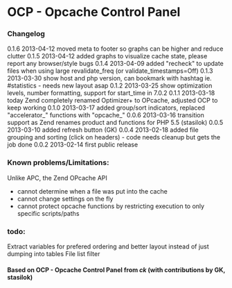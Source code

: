 # OCP - Opcache Control Panel



### Changelog

0.1.6  2013-04-12  moved meta to footer so graphs can be higher and reduce clutter
0.1.5  2013-04-12  added graphs to visualize cache state, please report any browser/style bugs
0.1.4  2013-04-09  added "recheck" to update files when using large revalidate_freq (or validate_timestamps=Off)
0.1.3  2013-03-30  show host and php version, can bookmark with hashtag ie. #statistics - needs new layout asap
0.1.2  2013-03-25  show optimization levels, number formatting, support for start_time in 7.0.2
0.1.1  2013-03-18  today Zend completely renamed Optimizer+ to OPcache, adjusted OCP to keep working
0.1.0  2013-03-17  added group/sort indicators, replaced "accelerator_" functions with "opcache_"
0.0.6  2013-03-16  transition support as Zend renames product and functions for PHP 5.5 (stasilok)
0.0.5  2013-03-10  added refresh button (GK)
0.0.4  2013-02-18  added file grouping and sorting (click on headers) - code needs cleanup but gets the job done
0.0.2  2013-02-14  first public release

### Known problems/Limitations:
Unlike APC, the Zend OPcache API
 - cannot determine when a file was put into the cache
 - cannot change settings on the fly
 - cannot protect opcache functions by restricting execution to only specific scripts/paths

### todo:
Extract variables for prefered ordering and better layout instead of just dumping into tables
File list filter



#### Based on OCP - Opcache Control Panel from _ck_ (with contributions by GK, stasilok)
